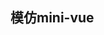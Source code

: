 <!--
 * @Author: pengLei
 * @LastEditors: pengLei
 * @Date: 2022-05-22 09:38:20
 * @LastEditTime: 2022-05-23 13:59:08
 * @motto: Still water run deep
 * @Description: Modify here please
 * @FilePath: \Quick\README.md
-->
## 模仿mini-vue
